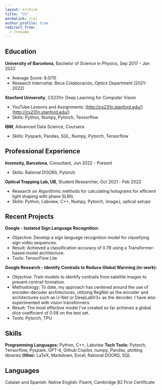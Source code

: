 ```yaml
---
layout: archive
title: "CV"
permalink: /cv/
author_profile: true
redirect_from:
  - /resume
---
```


## Education
**University of Barcelona**, Bachelor of Science in Physics, Sep 2017 - Jan 2022
- Average Score: 8.0/10
- Research Internship: Beca Colaboración, Optics Department (2021-2022)

**Stanford University**, CS231n: Deep Learning for Computer Vision
- YouTube Lessons and Assignments: [http://cs231n.stanford.edu/](http://cs231n.stanford.edu/)
- Skills: Python, Numpy, Pytorch, Tensorflow

**IBM**, Advanced Data Science, Coursera
- Skills: Pyspark, Pandas, SQL, Numpy, Pytorch, Tensorflow

## Professional Experience
**Invensity, Barcelona**, Consultant, Jun 2022 - Present
- Skills: Rational DOORS, Pytorch

**Optical Trapping Lab, UB**, Student Researcher, Oct 2021 - Feb 2022
- Research on Algorithmic methods for calculating holograms for efficient light shaping with phase SLMs
- Skills: Python, Labview, C++, Numpy, Pytorch, ImageJ, optical setups

## Recent Projects
**Google - Isolated Sign Language Recognition:**
- Objective: Develop a sign language recognition model for classifying sign video sequences.
- Result: Achieved a classification accuracy of 0.79 using a Transformer-based model architecture.
- Tools: TensorFlow Lite

**Google Research - Identify Contrails to Reduce Global Warming (in-work):**
- Objective: Train models to identify contrails from satellite images to prevent contrail formation.
- Methodology: To date, my approach has centered around the use of encoder-decoder architectures, utilizing RegNet as the encoder and architectures such as U-Net or DeepLabV3+ as the decoder. I have also experimented with vision transformers.
- Result: The most effective model I've created so far achieves a global dice coefficient of 0.58 on the test set.
- Tools: Pytorch, TPU

## Skills
**Programming Languages:** Python, C++, Labview
**Tech Tools:** Pytorch, Tensorflow, Pyspark, GPT-4, Github Copilot, numpy, Pandas, plotting libraries
**Other:** LaTeX, Markdown, Excel, Rational DOORS, SQL

## Languages
Catalan and Spanish: Native
English: Fluent, Cambridge B2 First Certificate
